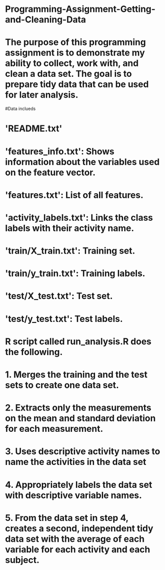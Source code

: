 # Programming-Assignment-Getting-and-Cleaning-Data
# The purpose of this programming assignment is to demonstrate my ability to collect, work with, and clean a data set. The goal is to prepare tidy data that can be used for later analysis. 

#Data inclueds
# 'README.txt'
# 'features_info.txt': Shows information about the variables used on the feature vector.
# 'features.txt': List of all features.
# 'activity_labels.txt': Links the class labels with their activity name.
# 'train/X_train.txt': Training set.
# 'train/y_train.txt': Training labels.
# 'test/X_test.txt': Test set.
# 'test/y_test.txt': Test labels.


# R script called run_analysis.R does the following. 
# 1. Merges the training and the test sets to create one data set.
# 2. Extracts only the measurements on the mean and standard deviation for each measurement. 
# 3. Uses descriptive activity names to name the activities in the data set
# 4. Appropriately labels the data set with descriptive variable names. 
# 5. From the data set in step 4, creates a second, independent tidy data set with the average of each variable for each activity and each subject.

